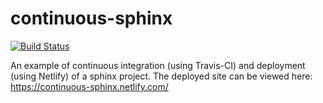 # continuous-sphinx
   
[![Build Status](https://travis-ci.org/jdillard/continuous-sphinx.svg?branch=master)](https://travis-ci.org/jdillard/continuous-sphinx)

An example of continuous integration (using Travis-CI) and deployment (using
Netlify) of a sphinx project. The deployed site can be viewed here:
https://continuous-sphinx.netlify.com/
 

